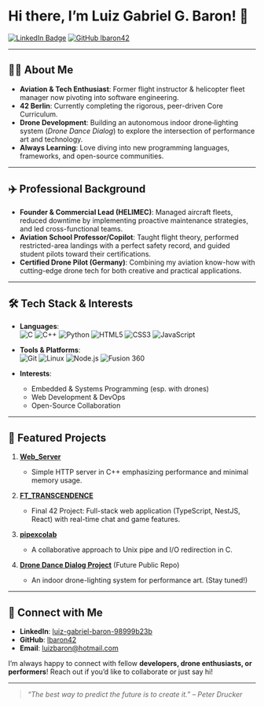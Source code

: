 # Hi there, I’m Luiz Gabriel G. Baron! 👋

[![LinkedIn Badge](https://img.shields.io/badge/-LinkedIn-blue?style=flat&logo=Linkedin&logoColor=white)](https://www.linkedin.com/in/luiz-gabriel-baron-98999b23b/)
[![GitHub lbaron42](https://img.shields.io/github/followers/lbaron42?label=follow&style=social)](https://github.com/lbaron42)

---

## 👨‍💻 About Me

- **Aviation & Tech Enthusiast**: Former flight instructor & helicopter fleet manager now pivoting into software engineering.  
- **42 Berlin**: Currently completing the rigorous, peer-driven Core Curriculum.  
- **Drone Development**: Building an autonomous indoor drone‐lighting system (*Drone Dance Dialog*) to explore the intersection of performance art and technology.  
- **Always Learning**: Love diving into new programming languages, frameworks, and open-source communities.

---

## ✈️ Professional Background

- **Founder & Commercial Lead (HELIMEC)**: Managed aircraft fleets, reduced downtime by implementing proactive maintenance strategies, and led cross-functional teams.  
- **Aviation School Professor/Copilot**: Taught flight theory, performed restricted-area landings with a perfect safety record, and guided student pilots toward their certifications.  
- **Certified Drone Pilot (Germany)**: Combining my aviation know-how with cutting-edge drone tech for both creative and practical applications.

---

## 🛠️ Tech Stack & Interests

- **Languages**:  
  ![C](https://img.shields.io/badge/-C-A8B9CC?style=flat&logo=c&logoColor=white) 
  ![C++](https://img.shields.io/badge/-C++-00599C?style=flat&logo=c%2B%2B&logoColor=white) 
  ![Python](https://img.shields.io/badge/-Python-3776AB?style=flat&logo=Python&logoColor=white) 
  ![HTML5](https://img.shields.io/badge/-HTML5-E34F26?style=flat&logo=HTML5&logoColor=white) 
  ![CSS3](https://img.shields.io/badge/-CSS3-1572B6?style=flat&logo=css3&logoColor=white) 
  ![JavaScript](https://img.shields.io/badge/-JavaScript-F7DF1E?style=flat&logo=javascript&logoColor=black)

- **Tools & Platforms**:  
  ![Git](https://img.shields.io/badge/-Git-F05032?style=flat&logo=git&logoColor=white)
  ![Linux](https://img.shields.io/badge/-Linux-777BB4?style=flat&logo=linux&logoColor=white)
  ![Node.js](https://img.shields.io/badge/-Node.js-43853D?style=flat&logo=node.js&logoColor=white)
  ![Fusion 360](https://img.shields.io/badge/-Fusion_360-FF6600?style=flat&logo=autodesk&logoColor=white)

- **Interests**:  
  - Embedded & Systems Programming (esp. with drones)  
  - Web Development & DevOps  
  - Open-Source Collaboration

---

## 🌟 Featured Projects

1. **[Web_Server](https://github.com/lbaron42/Web_Server)**  
   - Simple HTTP server in C++ emphasizing performance and minimal memory usage.
   
2. **[FT_TRANSCENDENCE](https://github.com/lbaron42/FT_TRANSCENDENCE)**  
   - Final 42 Project: Full-stack web application (TypeScript, NestJS, React) with real-time chat and game features.

3. **[pipexcolab](https://github.com/lbaron42/pipexcolab)**  
   - A collaborative approach to Unix pipe and I/O redirection in C.

4. **[Drone Dance Dialog Project](#)** (Future Public Repo)  
   - An indoor drone-lighting system for performance art. (Stay tuned!)

---

## 🤝 Connect with Me

- **LinkedIn**: [luiz-gabriel-baron-98999b23b](https://www.linkedin.com/in/luiz-gabriel-baron-98999b23b/)  
- **GitHub**: [lbaron42](https://github.com/lbaron42)  
- **Email**: luizbaron@hotmail.com

I’m always happy to connect with fellow **developers, drone enthusiasts, or performers**! Reach out if you’d like to collaborate or just say hi!

---

> *“The best way to predict the future is to create it.” – Peter Drucker*

